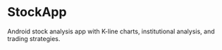 # StockApp
Android stock analysis app with K-line charts, institutional analysis, and trading strategies.

